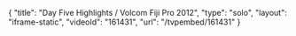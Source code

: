 {
    "title": "Day Five Highlights \/ Volcom Fiji Pro 2012",
    "type": "solo",
    "layout": "iframe-static",
    "videoId": "161431",
    "url": "\/tvpembed\/161431"
}